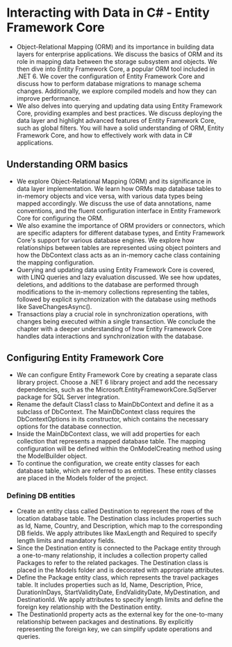 # Interacting with Data in C# - Entity Framework Core
- Object-Relational Mapping (ORM) and its importance in building data layers for enterprise applications. We discuss the basics of ORM and its role in mapping data between the storage subsystem and objects. We then dive into Entity Framework Core, a popular ORM tool included in .NET 6. We cover the configuration of Entity Framework Core and discuss how to perform database migrations to manage schema changes. Additionally, we explore compiled models and how they can improve performance.
- We also delves into querying and updating data using Entity Framework Core, providing examples and best practices. We discuss deploying the data layer and highlight advanced features of Entity Framework Core, such as global filters. You will have a solid understanding of ORM, Entity Framework Core, and how to effectively work with data in C# applications.

## Understanding ORM basics
- We explore Object-Relational Mapping (ORM) and its significance in data layer implementation. We learn how ORMs map database tables to in-memory objects and vice versa, with various data types being mapped accordingly. We discuss the use of data annotations, name conventions, and the fluent configuration interface in Entity Framework Core for configuring the ORM.
- We also examine the importance of ORM providers or connectors, which are specific adapters for different database types, and Entity Framework Core's support for various database engines. We explore how relationships between tables are represented using object pointers and how the DbContext class acts as an in-memory cache class containing the mapping configuration.
- Querying and updating data using Entity Framework Core is covered, with LINQ queries and lazy evaluation discussed. We see how updates, deletions, and additions to the database are performed through modifications to the in-memory collections representing the tables, followed by explicit synchronization with the database using methods like SaveChangesAsync().
- Transactions play a crucial role in synchronization operations, with changes being executed within a single transaction. We conclude the chapter with a deeper understanding of how Entity Framework Core handles data interactions and synchronization with the database.

## Configuring Entity Framework Core
- We can configure Entity Framework Core by creating a separate class library project. Choose a .NET 6 library project and add the necessary dependencies, such as the Microsoft.EntityFrameworkCore.SqlServer package for SQL Server integration.
- Rename the default Class1 class to MainDbContext and define it as a subclass of DbContext. The MainDbContext class requires the DbContextOptions in its constructor, which contains the necessary options for the database connection.
- Inside the MainDbContext class, we will add properties for each collection that represents a mapped database table. The mapping configuration will be defined within the OnModelCreating method using the ModelBuilder object.
- To continue the configuration, we create entity classes for each database table, which are referred to as entities. These entity classes are placed in the Models folder of the project.

### Defining DB entities
- Create an entity class called Destination to represent the rows of the location database table. The Destination class includes properties such as Id, Name, Country, and Description, which map to the corresponding DB fields. We apply attributes like MaxLength and Required to specify length limits and mandatory fields.
- Since the Destination entity is connected to the Package entity through a one-to-many relationship, it includes a collection property called Packages to refer to the related packages. The Destination class is placed in the Models folder and is decorated with appropriate attributes.
- Define the Package entity class, which represents the travel packages table. It includes properties such as Id, Name, Description, Price, DurationInDays, StartValidityDate, EndValidityDate, MyDestination, and DestinationId. We apply attributes to specify length limits and define the foreign key relationship with the Destination entity.
- The DestinationId property acts as the external key for the one-to-many relationship between packages and destinations. By explicitly representing the foreign key, we can simplify update operations and queries.
